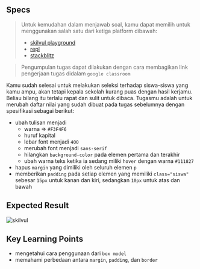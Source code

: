 ## Specs
> Untuk kemudahan dalam menjawab soal, kamu dapat memilih untuk menggunakan salah satu dari ketiga platform dibawah:
> - [skilvul playground](https://skilvul.com/paths/coding-di-skilvul-playground)
> - [repl](https://replit.com/)
> - [stackblitz](https://stackblitz.com/)

> Pengumpulan tugas dapat dilakukan dengan cara membagikan link pengerjaan tugas didalam `google classroom`

Kamu sudah selesai untuk melakukan seleksi terhadap siswa-siswa yang kamu ampu, akan tetapi kepala sekolah kurang puas dengan hasil kerjamu. Beliau bilang itu terlalu rapat dan sulit untuk dibaca. Tugasmu adalah untuk merubah daftar nilai yang sudah dibuat pada tugas sebelumnya dengan spesifikasi sebagai berikut:

- ubah tulisan menjadi
    - warna ⇒ `#F3F4F6`
    - huruf kapital
    - lebar font menjadi `400`
    - merubah font menjadi `sans-serif`
    - hilangkan `background-color` pada elemen pertama dan terakhir
    - ubah warna teks ketika ia sedang miliki `hover` dengan warna `#111827`
- hapus `margin` yang dimiliki oleh seluruh elemen `p`
- memberikan `padding` pada setiap elemen yang memiliki `class="siswa"` sebesar `15px` untuk kanan dan kiri, sedangkan `10px` untuk atas dan bawah

## Expected Result
![skilvul](https://skilvul-prod-01.s3.ap-southeast-1.amazonaws.com/lesson/full-stack-assignment/CSS-02.gif)

## Key Learning Points
- mengetahui cara penggunaan dari `box model`
- memahami perbedaan antara `margin`, `padding`, dan `border`